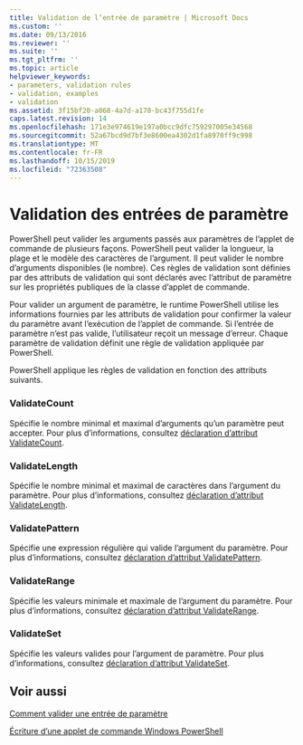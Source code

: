 ```yaml
---
title: Validation de l’entrée de paramètre | Microsoft Docs
ms.custom: ''
ms.date: 09/13/2016
ms.reviewer: ''
ms.suite: ''
ms.tgt_pltfrm: ''
ms.topic: article
helpviewer_keywords:
- parameters, validation rules
- validation, examples
- validation
ms.assetid: 3f15bf20-a068-4a7d-a170-bc43f755d1fe
caps.latest.revision: 14
ms.openlocfilehash: 171e3e974619e197a0bcc9dfc759297005e34568
ms.sourcegitcommit: 52a67bcd9d7bf3e8600ea4302d1fa8970ff9c998
ms.translationtype: MT
ms.contentlocale: fr-FR
ms.lasthandoff: 10/15/2019
ms.locfileid: "72363508"
---
```

# <a name="validating-parameter-input"></a>Validation des entrées de paramètre

PowerShell peut valider les arguments passés aux paramètres de l’applet de commande de plusieurs façons.
PowerShell peut valider la longueur, la plage et le modèle des caractères de l’argument.
Il peut valider le nombre d’arguments disponibles (le nombre).
Ces règles de validation sont définies par des attributs de validation qui sont déclarés avec l’attribut de paramètre sur les propriétés publiques de la classe d’applet de commande.

Pour valider un argument de paramètre, le runtime PowerShell utilise les informations fournies par les attributs de validation pour confirmer la valeur du paramètre avant l’exécution de l’applet de commande.
Si l’entrée de paramètre n’est pas valide, l’utilisateur reçoit un message d’erreur.
Chaque paramètre de validation définit une règle de validation appliquée par PowerShell.

PowerShell applique les règles de validation en fonction des attributs suivants.

### <a name="validatecount"></a>ValidateCount

Spécifie le nombre minimal et maximal d’arguments qu’un paramètre peut accepter.
Pour plus d’informations, consultez [déclaration d’attribut ValidateCount](./validatecount-attribute-declaration.md).

### <a name="validatelength"></a>ValidateLength

Spécifie le nombre minimal et maximal de caractères dans l’argument du paramètre.
Pour plus d’informations, consultez [déclaration d’attribut ValidateLength](./validatelength-attribute-declaration.md).

### <a name="validatepattern"></a>ValidatePattern

Spécifie une expression régulière qui valide l’argument du paramètre.
Pour plus d’informations, consultez [déclaration d’attribut ValidatePattern](./validatepattern-attribute-declaration.md).

### <a name="validaterange"></a>ValidateRange

Spécifie les valeurs minimale et maximale de l’argument du paramètre.
Pour plus d’informations, consultez [déclaration d’attribut ValidateRange](./validaterange-attribute-declaration.md).

### <a name="validateset"></a>ValidateSet

Spécifie les valeurs valides pour l’argument de paramètre.
Pour plus d’informations, consultez [déclaration d’attribut ValidateSet](./validateset-attribute-declaration.md).

## <a name="see-also"></a>Voir aussi

[Comment valider une entrée de paramètre](./how-to-validate-parameter-input.md)

[Écriture d’une applet de commande Windows PowerShell](./writing-a-windows-powershell-cmdlet.md)
